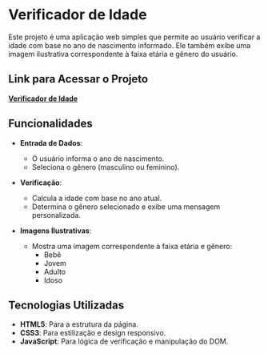 # Verificador de Idade

Este projeto é uma aplicação web simples que permite ao usuário verificar a idade com base no ano de nascimento informado. Ele também exibe uma imagem ilustrativa correspondente à faixa etária e gênero do usuário.

## Link para Acessar o Projeto

[**Verificador de Idade**](https://railtonoficial.github.io/Execicio-Verificar-Idade/modelo.html)

## Funcionalidades

- **Entrada de Dados**:
  - O usuário informa o ano de nascimento.
  - Seleciona o gênero (masculino ou feminino).

- **Verificação**:
  - Calcula a idade com base no ano atual.
  - Determina o gênero selecionado e exibe uma mensagem personalizada.

- **Imagens Ilustrativas**:
  - Mostra uma imagem correspondente à faixa etária e gênero:
    - Bebê
    - Jovem
    - Adulto
    - Idoso

## Tecnologias Utilizadas

- **HTML5**: Para a estrutura da página.
- **CSS3**: Para estilização e design responsivo.
- **JavaScript**: Para lógica de verificação e manipulação do DOM.
